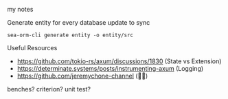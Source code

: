  my notes

 Generate entity for every database update to sync
 ```
 sea-orm-cli generate entity -o entity/src
 ```

 Useful Resources
 - https://github.com/tokio-rs/axum/discussions/1830 (State vs Extension)
 - https://determinate.systems/posts/instrumenting-axum (Logging)
 - https://github.com/jeremychone-channel (👍🏻)

benches?
criterion?
unit test?
